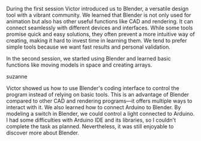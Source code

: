 During the first session Victor introduced us to Blender, a versatile design tool with a vibrant community. We learned that Blender is not only used for animation but also has other useful functions like CAD and rendering. It can connect seamlessly with different devices and interfaces. While some tools promise quick and easy solutions, they often prevent a more intuitive way of creating, making it hard to invest time in learning them. We tend to prefer simple tools because we want fast results and personal validation.

In the second session, we started using Blender and learned basic functions like moving models in space and creating arrays. 

suzanne 

Victor showed us how to use Blender's coding interface to control the program instead of relying on basic tools. This is an advantage of Blender compared to other CAD and rendering programs—it offers multiple ways to interact with it. We also learned how to connect Arduino to Blender. By modeling a switch in Blender, we could control a light connected to Arduino. I had some difficulties with Arduino IDE and its libraries, so I couldn't complete the task as planned. Nevertheless, it was still enjoyable to discover more about Blender.